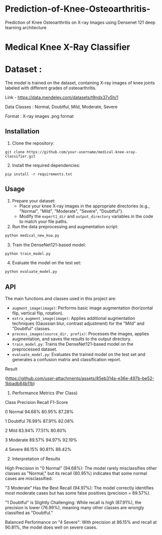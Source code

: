 # Prediction-of-Knee-Osteoarthritis-
Prediction of Knee Osteoarthritis on X-ray Images using Densenet 121 deep learning architecture


# Medical Knee X-Ray Classifier

# Dataset :
The model is trained on the dataset, containing X-ray images of knee joints labeled with different grades of osteoarthritis.

Link - https://data.mendeley.com/datasets/t9ndx37v5h/1

Data Classes : Normal, Doubtful, Mild, Moderate, Severe

Format : X-ray images .png format

## Installation

1. Clone the repository:
```
git clone https://github.com/your-username/medical-knee-xray-classifier.git
```
2. Install the required dependencies:
```
pip install -r requirements.txt
```

## Usage

1. Prepare your dataset:
   - Place your knee X-ray images in the appropriate directories (e.g., "Normal", "Mild", "Moderate", "Severe", "Doubtful").
   - Modify the `expert1_dir` and `output_directory` variables in the code to match your file paths.
2. Run the data preprocessing and augmentation script:
```python
python medical_new_koa.py
```
3. Train the DenseNet121-based model:
```python
python train_model.py
```
4. Evaluate the model on the test set:
```python
python evaluate_model.py
```

## API

The main functions and classes used in this project are:

- `augment_image(image)`: Performs basic image augmentation (horizontal flip, vertical flip, rotation).
- `extra_augment_image(image)`: Applies additional augmentation techniques (Gaussian blur, contrast adjustment) for the "Mild" and "Doubtful" classes.
- `process_images(source_dir, prefix)`: Processes the images, applies augmentation, and saves the results to the output directory.
- `train_model.py`: Trains the DenseNet121-based model on the preprocessed dataset.
- `evaluate_model.py`: Evaluates the trained model on the test set and generates a confusion matrix and classification report.


Result

(https://github.com/user-attachments/assets/85eb314a-e36e-497b-be52-1bbadb84b11b)

1. Performance Metrics (Per Class)

Class	Precision	Recall	F1-Score

0 Normal	94.68%	80.95%	87.28%

1 Doubtful	76.99%	87.91%	82.08%

2 Mild	83.94%	77.51%	80.60%

3 Moderate	89.57%	94.97%	92.19%

4 Severe	86.15%	90.81%	88.42%


2. Interpretation of Results

High Precision in "0 Normal" (94.68%): The model rarely misclassifies other classes as "Normal," but its recall (80.95%) indicates that some normal cases are misclassified.

"3 Moderate" Has the Best Recall (94.97%): The model correctly identifies most moderate cases but has some false positives (precision = 89.57%).

"1 Doubtful" is Slightly Challenging: While recall is high (87.91%), the precision is lower (76.99%), meaning many other classes are wrongly classified as "Doubtful."

Balanced Performance on "4 Severe": With precision at 86.15% and recall at 90.81%, the model does well on severe cases.


